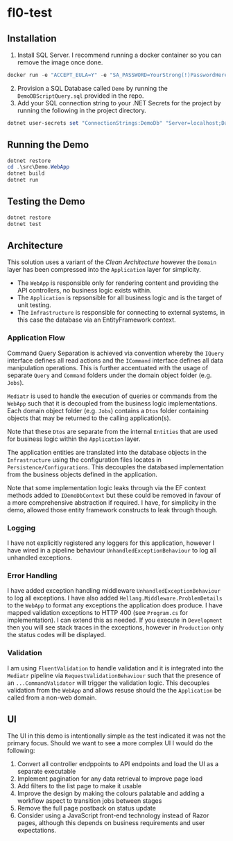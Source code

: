 # fl0-test

## Installation

1. Install SQL Server. I recommend running a docker container so you can remove the image once done.

```PowerShell
docker run -e "ACCEPT_EULA=Y" -e "SA_PASSWORD=YourStrong(!)PasswordHere" -p 1433:1433 -d mcr.microsoft.com/mssql/server:2022-latest
```

2. Provision a SQL Database called `Demo` by running the `DemoDBScriptQuery.sql` provided in the repo.
3. Add your SQL connection string to your .NET Secrets for the project by running the following in the project directory.

```PowerShell
dotnet user-secrets set "ConnectionStrings:DemoDb" "Server=localhost;Database=Demo;User Id=sa;Password=YourStrong(!)PasswordHere;"
```

## Running the Demo

```PowerShell
dotnet restore
cd .\src\Demo.WebApp
dotnet build
dotnet run
```

## Testing the Demo

```PowerShell
dotnet restore
dotnet test
```

## Architecture

This solution uses a variant of the *Clean Architecture* however the `Domain` layer has been compressed into the `Application` layer for simplicity.
* The `WebApp` is responsible only for rendering content and providing the API controllers, no business logic exists within.
* The `Application` is repsonsible for all business logic and is the target of unit testing.
* The `Infrastructure` is responsible for connecting to external systems, in this case the database via an EntityFramework context.

### Application Flow

Command Query Separation is achieved via convention whereby the `IQuery` interface defines all read actions and the `ICommand` interface 
defines all data manipulation operations. This is further accentuated with the usage of separate `Query` and `Command` folders under the domain
object folder (e.g. `Jobs`).

`Mediatr` is used to handle the execution of queries or commands from the `WebApp` such that it is decoupled from the business logic implementations.
Each domain object folder (e.g. `Jobs`) contains a `Dtos` folder containing objects that may be returned to the calling application(s).

Note that these `Dtos` are separate from the internal `Entities` that are used for business logic within the `Application` layer.

The application entities are translated into the database objects in the `Infrastructure` using the configuration files locates in 
`Persistence/Configurations`. This decouples the databased implementation from the business objects defined in the application.

Note that some implementation logic leaks through via the EF context methods added to `IDemoDbContext` but these could be removed in favour
of a more comprehensive abstraction if required. I have, for simplicity in the demo, allowed those entity framework constructs to leak 
through though.

### Logging

I have not explicitly registered any loggers for this application, however I have wired in a pipeline behaviour `UnhandledExceptionBehaviour` to 
log all unhandled exceptions.

### Error Handling

I have added exception handling middleware `UnhandledExceptionBehaviour` to log all exceptions. I have also added `Hellang.Middleware.ProblemDetails` 
to the `WebApp` to format any exceptions the application does produce. I have mapped validation exceptions to HTTP 400 (see `Program.cs` for implementation).
I can extend this as needed. If you execute in `Development` then you will see stack traces in the exceptions, however in `Production` only the
status codes will be displayed.

### Validation

I am using `FluentValidation` to handle validation and it is integrated into the `Mediatr` pipeline via `RequestValidationBehaviour` such
that the presence of an `...CommandValidator` will trigger the validation logic. This decouples validation from the `WebApp` and allows resuse
should the the `Application` be called from a non-web domain.

## UI

The UI in this demo is intentionally simple as the test indicated it was not the primary focus. Should we want to see a more complex 
UI I would do the following:

1. Convert all controller endppoints to API endpoints and load the UI as a separate executable
2. Implement pagination for any data retrieval to improve page load
3. Add filters to the list page to make it usable
4. Improve the design by making the colours palatable and adding a workflow aspect to transition jobs between stages
5. Remove the full page postback on status update
6. Consider using a JavaScript front-end technology instead of Razor pages, although this depends on business requirements and user expectations.
